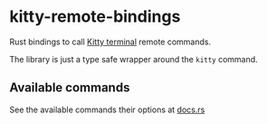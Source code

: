 # kitty-remote-bindings

Rust bindings to call [Kitty terminal](https://sw.kovidgoyal.net/kitty/) remote commands.

The library is just a type safe wrapper around the `kitty` command.

## Available commands

See the available commands their options at [docs.rs](https://docs.rs/kitty-remote-bindings/latest/kitty_remote_bindings/command/index.html#structs)
